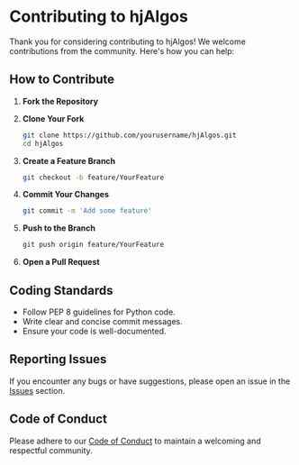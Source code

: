 # Contributing to hjAlgos

Thank you for considering contributing to hjAlgos! We welcome contributions from the community. Here's how you can help:

## How to Contribute

1. **Fork the Repository**
2. **Clone Your Fork**

    ```bash
    git clone https://github.com/yourusername/hjAlgos.git
    cd hjAlgos
    ```

3. **Create a Feature Branch**

    ```bash
    git checkout -b feature/YourFeature
    ```

4. **Commit Your Changes**

    ```bash
    git commit -m 'Add some feature'
    ```

5. **Push to the Branch**

    ```bash
    git push origin feature/YourFeature
    ```

6. **Open a Pull Request**

## Coding Standards

- Follow PEP 8 guidelines for Python code.
- Write clear and concise commit messages.
- Ensure your code is well-documented.

## Reporting Issues

If you encounter any bugs or have suggestions, please open an issue in the [Issues](https://github.com/yourusername/hjAlgos/issues) section.

## Code of Conduct

Please adhere to our [Code of Conduct](CODE_OF_CONDUCT.md) to maintain a welcoming and respectful community.
